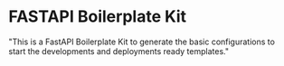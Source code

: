 # FASTAPI Boilerplate Kit
"This is a FastAPI Boilerplate Kit to generate the basic configurations to start the developments and deployments ready templates."
